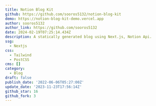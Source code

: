 ```yaml
---
title: Notion Blog Kit
github: https://github.com/sooros5132/notion-blog-kit
demo: https://notion-blog-kit-demo.vercel.app
author: sooros5132
author_link: https://github.com/sooros5132
date: 2024-02-19T07:25:14.434Z
description: A statically generated blog using Next.js, Notion Api.
ssg:
  - Nextjs
css:
  - Tailwind
  - PostCSS
cms: []
category:
  - Blog
draft: false
publish_date: '2022-06-06T05:27:00Z'
update_date: '2023-11-23T17:56:14Z'
github_star: 16
github_fork: 3
---
```

